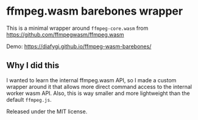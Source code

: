 # ffmpeg.wasm barebones wrapper

This is a minimal wrapper around `ffmpeg-core.wasm` from https://github.com/ffmpegwasm/ffmpeg.wasm

Demo: https://diafygi.github.io/ffmpeg-wasm-barebones/

## Why I did this

I wanted to learn the internal ffmpeg.wasm API, so I made a custom wrapper around it that allows
more direct command access to the internal worker wasm API. Also, this is way smaller and more
lightweight than the default `ffmpeg.js`.

Released under the MIT license.

